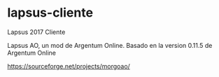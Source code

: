 # lapsus-cliente
Lapsus 2017 Cliente

Lapsus AO, un mod de Argentum Online. Basado en la version 0.11.5 de Argentum Online

https://sourceforge.net/projects/morgoao/

